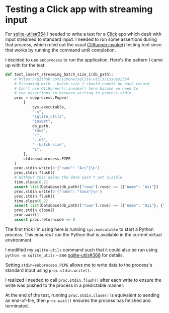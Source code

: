 # Testing a Click app with streaming input

For [sqlite-utils#364](https://github.com/simonw/sqlite-utils/issues/364) I needed to write a test for a [Click](https://click.palletsprojects.com/) app which dealt with input streamed to standard input. I needed to run some assertions during that process, which ruled out the usual [CliRunner.invoke()](https://click.palletsprojects.com/en/8.0.x/testing/) testing tool since that works by running the command until completion.

I decided to use `subprocess` to run the application. Here's the pattern I came up with for the test:
```python
def test_insert_streaming_batch_size_1(db_path):
    # https://github.com/simonw/sqlite-utils/issues/364
    # Streaming with --batch-size 1 should commit on each record
    # Can't use CliRunner().invoke() here bacuse we need to
    # run assertions in between writing to process stdin
    proc = subprocess.Popen(
        [
            sys.executable,
            "-m",
            "sqlite_utils",
            "insert",
            db_path,
            "rows",
            "-",
            "--nl",
            "--batch-size",
            "1",
        ],
        stdin=subprocess.PIPE
    )
    proc.stdin.write(b'{"name": "Azi"}\n')
    proc.stdin.flush()
    # Without this delay the data wasn't yet visible
    time.sleep(0.2)
    assert list(Database(db_path)["rows"].rows) == [{"name": "Azi"}]
    proc.stdin.write(b'{"name": "Suna"}\n')
    proc.stdin.flush()
    time.sleep(0.2)
    assert list(Database(db_path)["rows"].rows) == [{"name": "Azi"}, {"name": "Suna"}]
    proc.stdin.close()
    proc.wait()
    assert proc.returncode == 0
```
The first trick I'm using here is running `sys.executable` to start a Python process. This ensures I run the Python that is available in the current virtual environment.

I modified my `sqlite-utils` command such that it could also be run using `python -m sqlite_utils` - see [sqlite-utils#368](https://github.com/simonw/sqlite-utils/issues/368) for details.

Setting `stdin=subprocess.PIPE` allows me to write data to the process's standard input using `proc.stdin.write()`.

I realized I needed to call `proc.stdin.flush()` after each write to ensure the write was pushed to the process in a predictable manner.

At the end of the test, running `proc.stdin.close()` is equivalent to sending an end-of-file, then `proc.wait()` ensures the process has finished and terminated.
